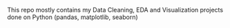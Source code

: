 This repo mostly contains my Data Cleaning, EDA and Visualization projects done on Python (pandas, matplotlib, seaborn)
